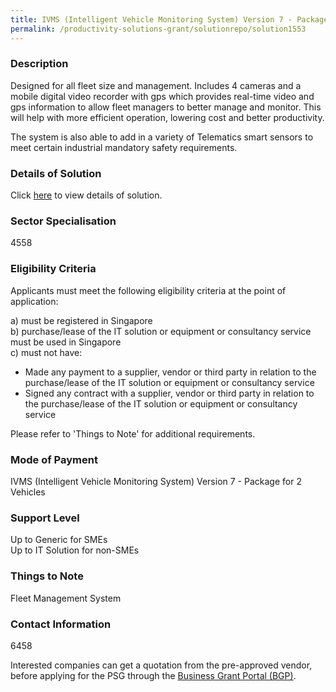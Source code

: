 ```yaml
---
title: IVMS (Intelligent Vehicle Monitoring System) Version 7 - Package for 2 Vehicles
permalink: /productivity-solutions-grant/solutionrepo/solution1553
---
```


### Description

Designed for all fleet size and management. 
Includes 4 cameras and a mobile digital video recorder with gps which provides real-time video and gps information to allow fleet managers to better manage and monitor. This will help with more efficient operation, lowering cost and better productivity.   

The system is also able to add in a variety of Telematics smart sensors to meet certain industrial mandatory safety requirements.

### Details of Solution

Click <a href='SMARTCOMM ELECTRONICS PTE LTD' target='_blank' rel='noopener'>here</a> to view details of solution.

### Sector Specialisation

 4558 

### Eligibility Criteria

Applicants must meet the following eligibility criteria at the point of application:

a) must be registered in Singapore <br>
b) purchase/lease of the IT solution or equipment or consultancy service must be used in Singapore <br>
c) must not have:
- Made any payment to a supplier, vendor or third party in relation to the purchase/lease of the IT solution or equipment or consultancy service
- Signed any contract with a supplier, vendor or third party in relation to the purchase/lease of the IT solution or equipment or consultancy service

Please refer to 'Things to Note' for additional requirements.

### Mode of Payment
IVMS (Intelligent Vehicle Monitoring System) Version 7 - Package for 2 Vehicles

### Support Level
Up to Generic for SMEs <br>
Up to IT Solution for non-SMEs

### Things to Note
Fleet Management System

### Contact Information
6458

Interested companies can get a quotation from the pre-approved vendor, before applying for the PSG through the <a target='_blank' rel='noopener' href='https://www.businessgrants.gov.sg/'>Business Grant Portal (BGP)</a>.
